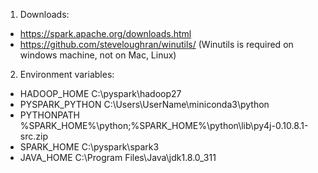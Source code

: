 1. Downloads:
- https://spark.apache.org/downloads.html
- https://github.com/steveloughran/winutils/   (Winutils is required on windows machine, not on Mac, Linux)

2. Environment variables:
- HADOOP_HOME C:\pyspark\hadoop27
- PYSPARK_PYTHON C:\Users\UserName\miniconda3\python
- PYTHONPATH %SPARK_HOME%\python;%SPARK_HOME%\python\lib\py4j-0.10.8.1-src.zip
- SPARK_HOME C:\pyspark\spark3
- JAVA_HOME C:\Program Files\Java\jdk1.8.0_311
